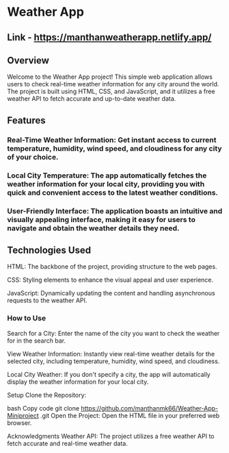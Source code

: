 # Weather App

## Link - https://manthanweatherapp.netlify.app/

## Overview
Welcome to the Weather App project! This simple web application allows users to check real-time weather information for any city around the world. The project is built using HTML, CSS, and JavaScript, and it utilizes a free weather API to fetch accurate and up-to-date weather data.

## Features
### Real-Time Weather Information: Get instant access to current temperature, humidity, wind speed, and cloudiness for any city of your choice.

### Local City Temperature: The app automatically fetches the weather information for your local city, providing you with quick and convenient access to the latest weather conditions.

### User-Friendly Interface: The application boasts an intuitive and visually appealing interface, making it easy for users to navigate and obtain the weather details they need.

## Technologies Used
HTML: The backbone of the project, providing structure to the web pages.

CSS: Styling elements to enhance the visual appeal and user experience.

JavaScript: Dynamically updating the content and handling asynchronous requests to the weather API.

### How to Use

Search for a City: Enter the name of the city you want to check the weather for in the search bar.

View Weather Information: Instantly view real-time weather details for the selected city, including temperature, humidity, wind speed, and cloudiness.

Local City Weather: If you don't specify a city, the app will automatically display the weather information for your local city.

Setup
Clone the Repository:

bash
Copy code
git clone https://github.com/manthanmk66/Weather-App-Miniproject
.git
Open the Project:
Open the HTML file in your preferred web browser.

Acknowledgments
Weather API: The project utilizes a free weather API to fetch accurate and real-time weather data.
